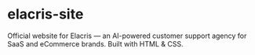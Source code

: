 # elacris-site
Official website for Elacris — an AI-powered customer support agency for SaaS and eCommerce brands. Built with HTML &amp; CSS.
